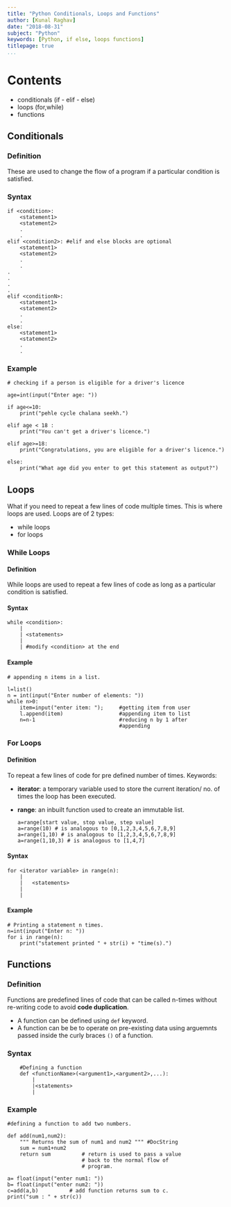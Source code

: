 ```yaml
---
title: "Python Conditionals, Loops and Functions"
author: [Kunal Raghav]
date: "2018-08-31"
subject: "Python"
keywords: [Python, if else, loops functions]
titlepage: true
...
```


# Contents

- conditionals (if - elif - else)
- loops (for,while)
- functions

## Conditionals


### Definition

These are used to change the flow of a program if a particular condition is satisfied.

### Syntax

~~~{.python .numberLines}
if <condition>:
    <statement1>
    <statement2>
    .
    .
elif <condition2>: #elif and else blocks are optional
    <statement1>
    <statement2>
    .
    .
.
.
.
.
elif <conditionN>:
    <statement1>
    <statement2>
    .
    .
else:
    <statement1>
    <statement2>
    .
    .

~~~

### Example

~~~{.python .numberLines}
# checking if a person is eligible for a driver's licence

age=int(input("Enter age: "))

if age<=10:
    print("pehle cycle chalana seekh.")

elif age < 18 :
    print("You can't get a driver's licence.")

elif age>=18:
    print("Congratulations, you are eligible for a driver's licence.")

else:
    print("What age did you enter to get this statement as output?")
~~~

## Loops


What if you need to repeat a few lines of code multiple times. This is where loops are used. Loops are of 2 types:

- while loops
- for loops

### While Loops

#### Definition

While loops are used to repeat a few lines of code as long as a particular condition is satisfied.

#### Syntax

~~~{.python .numberLines}
while <condition>:
    |
    | <statements>
    |
    | #modify <condition> at the end
~~~

#### Example

~~~{.python .numberLines}
# appending n items in a list.

l=list()
n = int(input("Enter number of elements: "))
while n>0:
    item=input("enter item: ");     #getting item from user
    l.append(item)                  #appending item to list
    n=n-1                           #reducing n by 1 after
                                    #appending
~~~

### For Loops

#### Definition

To repeat a few lines of code for pre defined number of times.
Keywords:

- **iterator**: a temporary variable used to store the current iteration/ no. of times the loop has been executed.
- **range**: an inbuilt function used to create an immutable list.

    ~~~{.python .numberLines}
    a=range[start value, stop value, step value]
    a=range(10) # is analogous to [0,1,2,3,4,5,6,7,8,9]
    a=range(1,10) # is analogous to [1,2,3,4,5,6,7,8,9]
    a=range(1,10,3) # is analogous to [1,4,7]
    ~~~

#### Syntax

~~~{.python .numberLines}
for <iterator variable> in range(n):
    |
    |   <statements>
    |
    |
~~~

#### Example

~~~{.python .numberLines}
# Printing a statement n times.
n=int(input("Enter n: "))
for i in range(n):
    print("statement printed " + str(i) + "time(s).")
~~~

## Functions


### Definition

Functions are predefined lines of code that can be called n-times without re-writing code to avoid **code duplication**.

- A function can be defined using `def` keyword.
- A function can be be to operate on pre-existing data using arguemnts passed inside the curly braces `()` of a function.

### Syntax

~~~{.python .numberLines}
    #Defining a function
    def <functionName>(<argument1>,<argument2>,...):
        |
        |<statements>
        |
~~~

### Example

~~~{.python .numberLines}
#defining a function to add two numbers.

def add(num1,num2):
    """ Returns the sum of num1 and num2 """ #DocString
    sum = num1+num2
    return sum          # return is used to pass a value
                        # back to the normal flow of
                        # program.

a= float(input("enter num1: "))
b= float(input("enter num2: "))
c=add(a,b)          # add function returns sum to c.
print("sum : " + str(c))
~~~